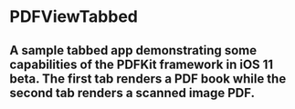 # PDFViewTabbed

## A sample tabbed app demonstrating some capabilities of the PDFKit framework in iOS 11 beta. The first tab renders a PDF book while the second tab renders a scanned image PDF.